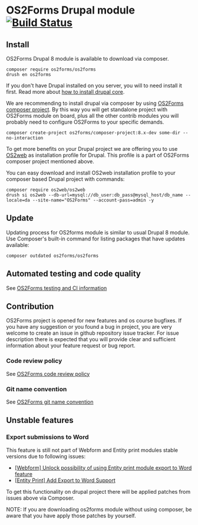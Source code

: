 # OS2Forms Drupal module  [![Build Status](https://travis-ci.org/OS2Forms/os2forms.svg?branch=8.x)](https://travis-ci.org/OS2Forms/os2forms)

## Install

OS2Forms Drupal 8 module is available to download via composer.
```
composer require os2forms/os2forms
drush en os2forms
```

If you don't have Drupal installed on you server, you will to need install it first.
Read more about [how to install drupal core](https://www.drupal.org/docs/8/install).

We are recommending to install drupal via composer by using
[OS2Forms composer project](https://github.com/OS2Forms/composer-project).
By this way you will get standalone project with OS2Forms module on board, plus
all the other contrib modules you will probably need to configure OS2Forms to
your specific demands.
```
composer create-project os2forms/composer-project:8.x-dev some-dir --no-interaction
```

To get more benefits on your Drupal project we are offering you to use
[OS2web](https://packagist.org/packages/os2web/os2web) as installation
profile for Drupal. This profile is a part of OS2Forms composer project
mentioned above.

You can easy download and install OS2web installation profile to your
composer based Drupal project with commands:
```
composer require os2web/os2web
drush si os2web --db-url=mysql://db_user:db_pass@mysql_host/db_name --locale=da --site-name="OS2Forms" --account-pass=admin -y
```

## Update
Updating process for OS2forms module is similar to usual Drupal 8 module.
Use Composer's built-in command for listing packages that have updates available:

```
composer outdated os2forms/os2forms
```
## Automated testing and code quality
See [OS2Forms testing and CI information](https://github.com/OS2Forms/docs#testing-and-ci)

## Contribution

OS2Forms project is opened for new features and os course bugfixes.
If you have any suggestion or you found a bug in project, you are very welcome
to create an issue in github repository issue tracker.
For issue description there is expected that you will provide clear and
sufficient information about your feature request or bug report.

### Code review policy
See [OS2Forms code review policy](https://github.com/OS2Forms/docs#code-review)

### Git name convention
See [OS2Forms git name convention](https://github.com/OS2Forms/docs#git-guideline)

## Unstable features
### Export submissions to Word
This feature is still not part of Webform and Entity print modules stable versions
due to following issues:
* [[Webform] Unlock possibility of using Entity print module export to Word feature](https://www.drupal.org/project/webform/issues/3096552)
* [[Entity Print] Add Export to Word Support](https://www.drupal.org/project/entity_print/issues/2733781)

To get this functionality on drupal project there will be applied patches from issues above via Composer.

NOTE: If you are downloading os2forms module without using composer, be aware that you have apply those patches by yourself.
